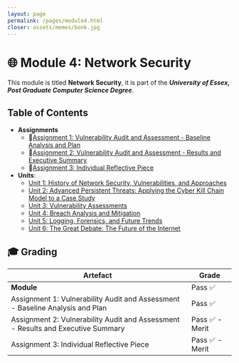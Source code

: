 ```yaml
---
layout: page
permalink: /pages/module4.html
closer: assets/memes/bonk.jpg
---
```


# 🌐 Module 4: Network Security

This module is titled **Network Security**, it is part of the ***University of Essex, Post Graduate Computer Science Degree***.

## Table of Contents

- **Assignments**
  - 📃[Assignment 1: Vulnerability Audit and Assessment - Baseline Analysis and Plan](/pages/module4/assignment1/m4a1.html)
  - 📃[Assignment 2: Vulnerability Audit and Assessment - Results and Executive Summary](/pages/module4/assignment2/m4a2.html)
  - 📃[Assignment 3: Individual Reflective Piece](/pages/module4/assignment3/m4a3.html)
- **Units**:
  - [Unit 1: History of Network Security, Vulnerabilities, and Approaches](/pages/module4/unit-assignments/unit1/m4u1.html)
  - [Unit 2: Advanced Persistent Threats: Applying the Cyber Kill Chain Model to a Case Study](/pages/module4/unit-assignments/unit2/m4u2.html)
  - [Unit 3: Vulnerability Assessments](/pages/module4/unit-assignments/unit3/m4u3.html)
  - [Unit 4: Breach Analysis and Mitigation](/pages/module4/unit-assignments/unit4/m4u4.html)
  - [Unit 5: Logging, Forensics, and Future Trends](/pages/module4/unit-assignments/unit5/m4u5.html)
  - [Unit 6: The Great Debate: The Future of the Internet](/pages/module4/unit-assignments/unit6/m4u6.html)

## 🎓 Grading

| Artefact                           | Grade                |
| ---------------------------------- | -------------------- |
| **Module** | Pass ✅ |
| Assignment 1: Vulnerability Audit and Assessment - Baseline Analysis and Plan | Pass ✅ |
| Assignment 2: Vulnerability Audit and Assessment - Results and Executive Summary   | Pass ✅ - Merit  |
| Assignment 3: Individual Reflective Piece | Pass ✅ - Merit |  
